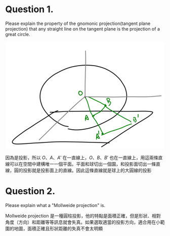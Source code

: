 # Question 1.

Please explain the property of the gnomonic projection(tangent plane projection) that any straight line on the tangent plane is the projection of a great circle.

![](./tangentPlane.png)

因為是投影，所以 $O$、$A$、$A'$ 在一直線上，$O$、$B$、$B'$ 也在一直線上，用這兩條直線可以在空間中建構唯一一個平面。平面和球切出一個園，和投影面切出一條直線，圓的投影就是投影面上的直線。因此這條直線就是球上的大圓線的投影

<!--缺一個數學的證明-->

# Question 2.

Please explain what a "Mollweide projection" is.

Mollweide projection 是一種圓柱投影，他的特點是面積正確，但是形狀、相對角度（方向）和距離等等訊息就會失真。如果選取適當的投影方向，適合用在小範圍的地圖，面積正確且形狀距離的失真不會太明顯

